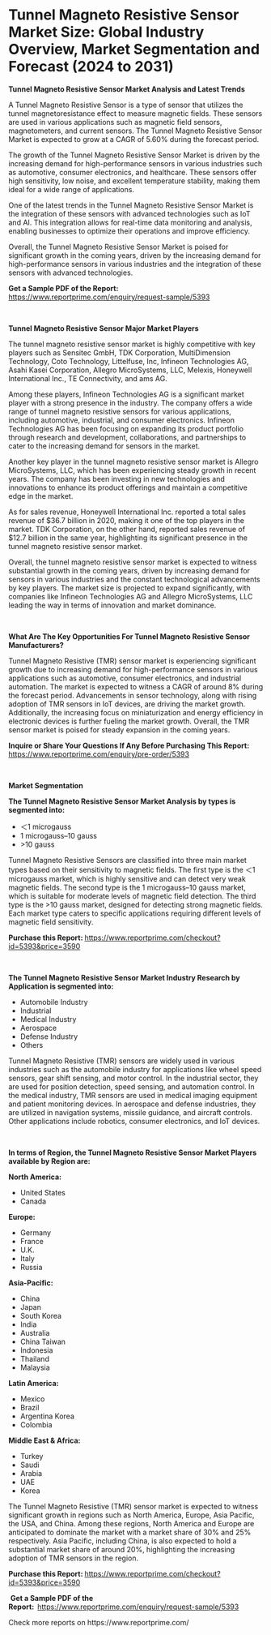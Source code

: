 <p><h1>Tunnel Magneto Resistive Sensor Market Size: Global Industry Overview, Market Segmentation and Forecast (2024 to 2031)</h1></p><p><strong>Tunnel Magneto Resistive Sensor Market Analysis and Latest Trends</strong></p>
<p><p>A Tunnel Magneto Resistive Sensor is a type of sensor that utilizes the tunnel magnetoresistance effect to measure magnetic fields. These sensors are used in various applications such as magnetic field sensors, magnetometers, and current sensors. The Tunnel Magneto Resistive Sensor Market is expected to grow at a CAGR of 5.60% during the forecast period.</p><p>The growth of the Tunnel Magneto Resistive Sensor Market is driven by the increasing demand for high-performance sensors in various industries such as automotive, consumer electronics, and healthcare. These sensors offer high sensitivity, low noise, and excellent temperature stability, making them ideal for a wide range of applications.</p><p>One of the latest trends in the Tunnel Magneto Resistive Sensor Market is the integration of these sensors with advanced technologies such as IoT and AI. This integration allows for real-time data monitoring and analysis, enabling businesses to optimize their operations and improve efficiency.</p><p>Overall, the Tunnel Magneto Resistive Sensor Market is poised for significant growth in the coming years, driven by the increasing demand for high-performance sensors in various industries and the integration of these sensors with advanced technologies.</p></p>
<p><strong>Get a Sample PDF of the Report:&nbsp;</strong> <a href="https://www.reportprime.com/enquiry/request-sample/5393">https://www.reportprime.com/enquiry/request-sample/5393</a></p>
<p>&nbsp;</p>
<p><strong>Tunnel Magneto Resistive Sensor Major Market Players</strong></p>
<p><p>The tunnel magneto resistive sensor market is highly competitive with key players such as Sensitec GmbH, TDK Corporation, MultiDimension Technology, Coto Technology, Littelfuse, Inc, Infineon Technologies AG, Asahi Kasei Corporation, Allegro MicroSystems, LLC, Melexis, Honeywell International Inc., TE Connectivity, and ams AG.</p><p>Among these players, Infineon Technologies AG is a significant market player with a strong presence in the industry. The company offers a wide range of tunnel magneto resistive sensors for various applications, including automotive, industrial, and consumer electronics. Infineon Technologies AG has been focusing on expanding its product portfolio through research and development, collaborations, and partnerships to cater to the increasing demand for sensors in the market.</p><p>Another key player in the tunnel magneto resistive sensor market is Allegro MicroSystems, LLC, which has been experiencing steady growth in recent years. The company has been investing in new technologies and innovations to enhance its product offerings and maintain a competitive edge in the market.</p><p>As for sales revenue, Honeywell International Inc. reported a total sales revenue of $36.7 billion in 2020, making it one of the top players in the market. TDK Corporation, on the other hand, reported sales revenue of $12.7 billion in the same year, highlighting its significant presence in the tunnel magneto resistive sensor market.</p><p>Overall, the tunnel magneto resistive sensor market is expected to witness substantial growth in the coming years, driven by increasing demand for sensors in various industries and the constant technological advancements by key players. The market size is projected to expand significantly, with companies like Infineon Technologies AG and Allegro MicroSystems, LLC leading the way in terms of innovation and market dominance.</p></p>
<p>&nbsp;</p>
<p><strong>What Are The Key Opportunities For Tunnel Magneto Resistive Sensor Manufacturers?</strong></p>
<p><p>Tunnel Magneto Resistive (TMR) sensor market is experiencing significant growth due to increasing demand for high-performance sensors in various applications such as automotive, consumer electronics, and industrial automation. The market is expected to witness a CAGR of around 8% during the forecast period. Advancements in sensor technology, along with rising adoption of TMR sensors in IoT devices, are driving the market growth. Additionally, the increasing focus on miniaturization and energy efficiency in electronic devices is further fueling the market growth. Overall, the TMR sensor market is poised for steady expansion in the coming years.</p></p>
<p><strong>Inquire or Share Your Questions If Any Before Purchasing This Report:</strong> <a href="https://www.reportprime.com/enquiry/pre-order/5393">https://www.reportprime.com/enquiry/pre-order/5393</a></p>
<p>&nbsp;</p>
<p><strong>Market Segmentation</strong></p>
<p><strong>The Tunnel Magneto Resistive Sensor Market Analysis by types is segmented into:</strong></p>
<p><ul><li>＜1 microgauss</li><li>1 microgauss–10 gauss</li><li>>10 gauss</li></ul></p>
<p><p>Tunnel Magneto Resistive Sensors are classified into three main market types based on their sensitivity to magnetic fields. The first type is the ＜1 microgauss market, which is highly sensitive and can detect very weak magnetic fields. The second type is the 1 microgauss–10 gauss market, which is suitable for moderate levels of magnetic field detection. The third type is the >10 gauss market, designed for detecting strong magnetic fields. Each market type caters to specific applications requiring different levels of magnetic field sensitivity.</p></p>
<p><strong>Purchase this Report:&nbsp;</strong><a href="https://www.reportprime.com/checkout?id=5393&price=3590">https://www.reportprime.com/checkout?id=5393&price=3590</a></p>
<p>&nbsp;</p>
<p><strong>The Tunnel Magneto Resistive Sensor Market Industry Research by Application is segmented into:</strong></p>
<p><ul><li>Automobile Industry</li><li>Industrial</li><li>Medical Industry</li><li>Aerospace</li><li>Defense Industry</li><li>Others</li></ul></p>
<p><p>Tunnel Magneto Resistive (TMR) sensors are widely used in various industries such as the automobile industry for applications like wheel speed sensors, gear shift sensing, and motor control. In the industrial sector, they are used for position detection, speed sensing, and automation control. In the medical industry, TMR sensors are used in medical imaging equipment and patient monitoring devices. In aerospace and defense industries, they are utilized in navigation systems, missile guidance, and aircraft controls. Other applications include robotics, consumer electronics, and IoT devices.</p></p>
<p>&nbsp;</p>
<p><strong>In terms of Region, the Tunnel Magneto Resistive Sensor Market Players available by Region are:</strong></p>
<p>
    <p> <strong> North America: </strong>
        <ul>
            <li>United States</li>
            <li>Canada</li>
        </ul>
        </p> 
    <p> <strong> Europe: </strong>
        <ul>
            <li>Germany</li>
            <li>France</li>
            <li>U.K.</li>
            <li>Italy</li>
            <li>Russia</li>
        </ul>
        </p> 
    <p> <strong> Asia-Pacific: </strong>
        <ul>
            <li>China</li>
            <li>Japan</li>
            <li>South Korea</li>
            <li>India</li>
            <li>Australia</li>
            <li>China Taiwan</li>
            <li>Indonesia</li>
            <li>Thailand</li>
            <li>Malaysia</li>
        </ul>
        </p> 
    <p> <strong> Latin America: </strong>
        <ul>
            <li>Mexico</li>
            <li>Brazil</li>
            <li>Argentina Korea</li>
            <li>Colombia</li>
        </ul>
        </p> 
    <p> <strong> Middle East & Africa: </strong>
        <ul>
            <li>Turkey</li>
            <li>Saudi</li>
            <li>Arabia</li>
            <li>UAE</li>
            <li>Korea</li>
        </ul>
    </p>
    </p>
<p><p>The Tunnel Magneto Resistive (TMR) sensor market is expected to witness significant growth in regions such as North America, Europe, Asia Pacific, the USA, and China. Among these regions, North America and Europe are anticipated to dominate the market with a market share of 30% and 25% respectively. Asia Pacific, including China, is also expected to hold a substantial market share of around 20%, highlighting the increasing adoption of TMR sensors in the region.</p></p>
<p><strong>Purchase this Report: </strong><a href="https://www.reportprime.com/checkout?id=5393&price=3590">https://www.reportprime.com/checkout?id=5393&price=3590</a></p>
<p>&nbsp;<strong>Get a Sample PDF of the Report:&nbsp;&nbsp;</strong><a href="https://www.reportprime.com/enquiry/request-sample/5393">https://www.reportprime.com/enquiry/request-sample/5393</a></p>
<p><strong></strong></p>
<p>Check more reports on https://www.reportprime.com/</p>